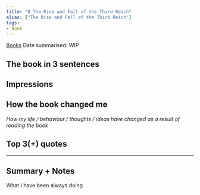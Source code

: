 ```yaml
---
title: "B_The Rise and Fall of the Third Reich"
alias: ["The Rise and Fall of the Third Reich"]
tags:
- Book
---
```

[Books](notes/Books.md)
Date summarised: WIP

## The book in 3 sentences
## Impressions
## How the book changed me
*How my life / behaviour / thoughts / ideas have changed as a result of reading the book*

## Top 3(+) quotes

---
## Summary + Notes
What I have been always doing
